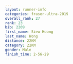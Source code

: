 ```yaml
---
layout: runner-info 
categories: fraser-ultra-2019 
overall_rank: 27
rank: 23
bib: 2209
first_name: Siew Hoong
last_name: Wong
distance: 22KM
category: 22KM
gender: Male
finish_time: 2-56-29
---
```

